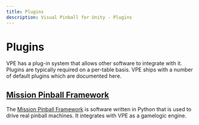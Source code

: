 ```yaml
---
title: Plugins
description: Visual Pinball for Unity - Plugins
---
```


# Plugins

VPE has a plug-in system that allows other software to integrate with it. Plugins are typically required on a per-table basis. VPE ships with a number of default plugins which are documented here.


## [Mission Pinball Framework](mpf/index.html)

The [Mission Pinball Framework](https://missionpinball.org/) is software written in Python that is used to drive real pinball machines. It integrates with VPE as a gamelogic engine.
